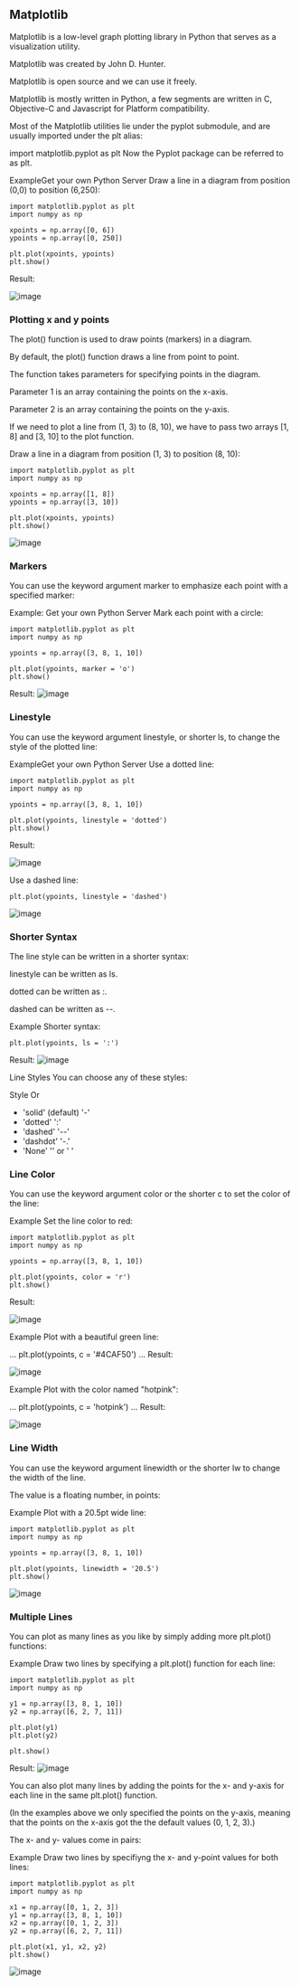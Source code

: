 ## Matplotlib


Matplotlib is a low-level graph plotting library in Python that serves as a visualization utility.

Matplotlib was created by John D. Hunter.

Matplotlib is open source and we can use it freely.

Matplotlib is mostly written in Python, a few segments are written in C, Objective-C and Javascript for Platform compatibility.


Most of the Matplotlib utilities lie under the pyplot submodule, and are usually imported under the plt alias:

import matplotlib.pyplot as plt
Now the Pyplot package can be referred to as plt.

ExampleGet your own Python Server
Draw a line in a diagram from position (0,0) to position (6,250):
```
import matplotlib.pyplot as plt
import numpy as np

xpoints = np.array([0, 6])
ypoints = np.array([0, 250])

plt.plot(xpoints, ypoints)
plt.show()
```
Result:

![image](https://github.com/yaswanthteja/Python-Interview-Questions/assets/93423367/29352d89-3384-468b-91a1-3cefd80c6706)



### Plotting x and y points

The plot() function is used to draw points (markers) in a diagram.

By default, the plot() function draws a line from point to point.

The function takes parameters for specifying points in the diagram.

Parameter 1 is an array containing the points on the x-axis.

Parameter 2 is an array containing the points on the y-axis.

If we need to plot a line from (1, 3) to (8, 10), we have to pass two arrays [1, 8] and [3, 10] to the plot function.


Draw a line in a diagram from position (1, 3) to position (8, 10):
```
import matplotlib.pyplot as plt
import numpy as np

xpoints = np.array([1, 8])
ypoints = np.array([3, 10])

plt.plot(xpoints, ypoints)
plt.show()
```

![image](https://github.com/yaswanthteja/Python-Interview-Questions/assets/93423367/32d3d99a-0498-4fd7-aa12-df98042400be)




### Markers
You can use the keyword argument marker to emphasize each point with a specified marker:

Example: Get your own Python Server
Mark each point with a circle:

```
import matplotlib.pyplot as plt
import numpy as np

ypoints = np.array([3, 8, 1, 10])

plt.plot(ypoints, marker = 'o')
plt.show()
```

Result:
![image](https://github.com/yaswanthteja/Python-Interview-Questions/assets/93423367/2fe0c514-267d-4072-bab5-97d5f75d2680)


### Linestyle
You can use the keyword argument linestyle, or shorter ls, to change the style of the plotted line:

ExampleGet your own Python Server
Use a dotted line:
```
import matplotlib.pyplot as plt
import numpy as np

ypoints = np.array([3, 8, 1, 10])

plt.plot(ypoints, linestyle = 'dotted')
plt.show()
```
Result:

![image](https://github.com/yaswanthteja/Python-Interview-Questions/assets/93423367/f4a72991-13d3-45c1-9a0c-9237815f8fb5)

Use a dashed line:

```
plt.plot(ypoints, linestyle = 'dashed')
```

![image](https://github.com/yaswanthteja/Python-Interview-Questions/assets/93423367/fa1e995d-feb7-45a1-a36b-fcb87680e14e)


### Shorter Syntax
The line style can be written in a shorter syntax:

linestyle can be written as ls.

dotted can be written as :.

dashed can be written as --.

Example
Shorter syntax:
```
plt.plot(ypoints, ls = ':')
```
Result:
![image](https://github.com/yaswanthteja/Python-Interview-Questions/assets/93423367/c0b924c1-8362-452c-9526-7cf2a2570026)


Line Styles
You can choose any of these styles:

Style	Or
- 'solid' (default)	'-'	
- 'dotted'	':'	
- 'dashed'	'--'	
- 'dashdot'	'-.'	
- 'None'	'' or ' '	
### Line Color
You can use the keyword argument color or the shorter c to set the color of the line:

Example
Set the line color to red:
```
import matplotlib.pyplot as plt
import numpy as np

ypoints = np.array([3, 8, 1, 10])

plt.plot(ypoints, color = 'r')
plt.show()
```
Result:

![image](https://github.com/yaswanthteja/Python-Interview-Questions/assets/93423367/de9e1cb7-267f-431c-823d-02272925aa7e)

Example
Plot with a beautiful green line:

...
plt.plot(ypoints, c = '#4CAF50')
...
Result:

![image](https://github.com/yaswanthteja/Python-Interview-Questions/assets/93423367/517d4fbf-0962-4f96-b2f3-f565f5a48292)

Example
Plot with the color named "hotpink":

...
plt.plot(ypoints, c = 'hotpink')
...
Result:

![image](https://github.com/yaswanthteja/Python-Interview-Questions/assets/93423367/2b57f46d-8bc1-48f3-9961-f4198f530c42)


### Line Width
You can use the keyword argument linewidth or the shorter lw to change the width of the line.

The value is a floating number, in points:

Example
Plot with a 20.5pt wide line:
```
import matplotlib.pyplot as plt
import numpy as np

ypoints = np.array([3, 8, 1, 10])

plt.plot(ypoints, linewidth = '20.5')
plt.show()
```

![image](https://github.com/yaswanthteja/Python-Interview-Questions/assets/93423367/28a4a4b8-94d1-4ef5-b056-b26fc95c0081)


### Multiple Lines
You can plot as many lines as you like by simply adding more plt.plot() functions:

Example
Draw two lines by specifying a plt.plot() function for each line:
```
import matplotlib.pyplot as plt
import numpy as np

y1 = np.array([3, 8, 1, 10])
y2 = np.array([6, 2, 7, 11])

plt.plot(y1)
plt.plot(y2)

plt.show()

```
Result:
![image](https://github.com/yaswanthteja/Python-Interview-Questions/assets/93423367/dbf8521e-2386-44f3-9038-60dd91c71cd2)

You can also plot many lines by adding the points for the x- and y-axis for each line in the same plt.plot() function.

(In the examples above we only specified the points on the y-axis, meaning that the points on the x-axis got the the default values (0, 1, 2, 3).)

The x- and y- values come in pairs:

Example
Draw two lines by specifiyng the x- and y-point values for both lines:

```
import matplotlib.pyplot as plt
import numpy as np

x1 = np.array([0, 1, 2, 3])
y1 = np.array([3, 8, 1, 10])
x2 = np.array([0, 1, 2, 3])
y2 = np.array([6, 2, 7, 11])

plt.plot(x1, y1, x2, y2)
plt.show()
```


![image](https://github.com/yaswanthteja/Python-Interview-Questions/assets/93423367/35507157-1e9a-4a50-ab53-0fd55aaff3cf)


